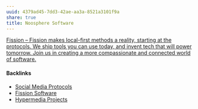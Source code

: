 ```yaml
---
uuid: 4379ad45-7dd3-42ae-aa3a-8521a3101f9a
share: true
title: Noosphere Software
---
```

[Fission – Fission makes local-first methods a reality, starting at the protocols. We ship tools you can use today, and invent tech that will power tomorrow. Join us in creating a more compassionate and connected world of software.](https://fission.codes/ecosystem/noosphere/)

#### Backlinks

* [Social Media Protocols](/37e87601-6401-4560-95ba-13e732de1ce4)
* [Fission Software](/a39c1acd-86f7-4d11-8490-525428679774)
* [Hypermedia Projects](/17c98fae-689f-45d3-a2ee-6b1d29525f99)